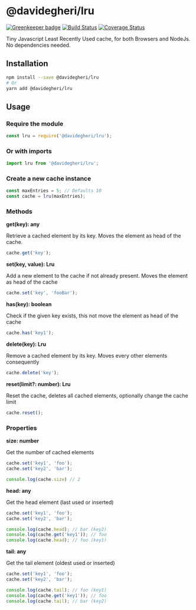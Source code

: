 # @davidegheri/lru

[![Greenkeeper badge](https://badges.greenkeeper.io/Davide-Gheri/lru.svg)](https://greenkeeper.io/)
[![Build Status](https://travis-ci.com/Davide-Gheri/lru.svg?branch=master)](https://travis-ci.com/Davide-Gheri/lru)
[![Coverage Status](https://coveralls.io/repos/github/Davide-Gheri/lru/badge.svg?branch=master)](https://coveralls.io/github/Davide-Gheri/lru?branch=master)

Tiny Javascript Least Recently Used cache, for both Browsers and NodeJs.
No dependencies needed.

## Installation
```bash
npm install --save @davidegheri/lru
# Or
yarn add @davidegheri/lru
```
## Usage

### Require the module
```javascript
const lru = require('@davidegheri/lru');
```
### Or with imports
```javascript
import lru from '@davidegheri/lru';
```

### Create a new cache instance
```javascript
const maxEntries = 5; // Defaults 10
const cache = lru(maxEntries);
```
### Methods

**get(key): any**

Retrieve a cached element by its key. Moves the element as head of the cache.
```javascript
cache.get('key');
```

**set(key, value): Lru**

Add a new element to the cache if not already present. Moves the element as head of the cache  
```javascript
cache.set('key', 'fooBar');
```

**has(key): boolean**

Check if the given key exists, this not move the element as head of the cache
```javascript
cache.has('key1');
````

**delete(key): Lru**

Remove a cached element by its key. Moves every other elements consequently
```javascript
cache.delete('key');
```

**reset(limit?: number): Lru**

Reset the cache, deletes all cached elements, optionally change the cache limit
```javascript
cache.reset();
```

### Properties

**size: number**

Get the number of cached elements
```javascript
cache.set('key1', 'foo');
cache.set('key2', 'bar');

console.log(cache.size) // 2
```

**head: any**

Get the head element (last used or inserted)
```javascript
cache.set('key1', 'foo');
cache.set('key2', 'bar');

console.log(cache.head); // bar (key2)
console.log(cache.get('key1')); // foo
console.log(cache.head); // foo (key1)
```

**tail: any**

Get the tail element (oldest used or inserted)
```javascript
cache.set('key1', 'foo');
cache.set('key2', 'bar');

console.log(cache.tail); // foo (key1)
console.log(cache.get('key1')); // foo
console.log(cache.tail); // bar (key2)
```
